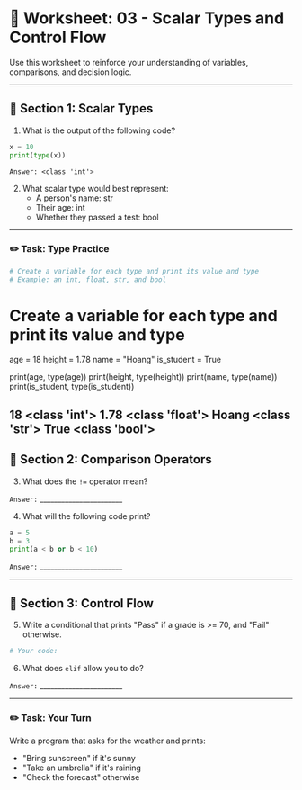 # 📝 Worksheet: 03 - Scalar Types and Control Flow

Use this worksheet to reinforce your understanding of variables, comparisons, and decision logic.

---

## 🧠 Section 1: Scalar Types

1. What is the output of the following code?

```python
x = 10
print(type(x))
```

`Answer: <class 'int'>` 

2. What scalar type would best represent:
   - A person's name: str
   - Their age: int 
   - Whether they passed a test: bool

---

### ✏️ Task: Type Practice

```python
# Create a variable for each type and print its value and type
# Example: an int, float, str, and bool
```
# Create a variable for each type and print its value and type

age = 18
height = 1.78
name = "Hoang"
is_student = True

print(age, type(age))
print(height, type(height))
print(name, type(name))
print(is_student, type(is_student))

18 <class 'int'>
1.78 <class 'float'>
Hoang <class 'str'>
True <class 'bool'>
---

## 🔁 Section 2: Comparison Operators

3. What does the `!=` operator mean?

`Answer:` _______________________

4. What will the following code print?

```python
a = 5
b = 3
print(a < b or b < 10)
```

`Answer:` _______________________

---

## 🔀 Section 3: Control Flow

5. Write a conditional that prints "Pass" if a grade is >= 70, and "Fail" otherwise.

```python
# Your code:
```

6. What does `elif` allow you to do?

`Answer:` _______________________

---

### ✏️ Task: Your Turn

Write a program that asks for the weather and prints:
- "Bring sunscreen" if it's sunny
- "Take an umbrella" if it's raining
- "Check the forecast" otherwise
